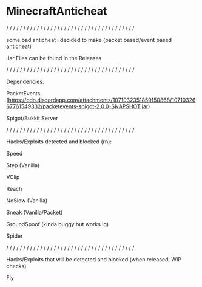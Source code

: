 # MinecraftAnticheat

/ / / / / / / / / / / / / / / / / / / / / / / / / / / / / / / / / / / / / /

some bad anticheat i decided to make (packet based/event based anticheat)

Jar Files can be found in the Releases

/ / / / / / / / / / / / / / / / / / / / / / / / / / / / / / / / / / / / / /

Dependencies: 

PacketEvents (https://cdn.discordapp.com/attachments/1071032351859150868/1071032667761549332/packetevents-spigot-2.0.0-SNAPSHOT.jar)

Spigot/Bukkit Server

/ / / / / / / / / / / / / / / / / / / / / / / / / / / / / / / / / / / / / /

Hacks/Exploits detected and blocked (rn):

Speed

Step (Vanilla)

VClip

Reach

NoSlow (Vanilla)

Sneak (Vanilla/Packet)

GroundSpoof (kinda buggy but works ig)

Spider

/ / / / / / / / / / / / / / / / / / / / / / / / / / / / / / / / / / / / / /

Hacks/Exploits that will be detected and blocked (when released, WIP checks)

Fly
